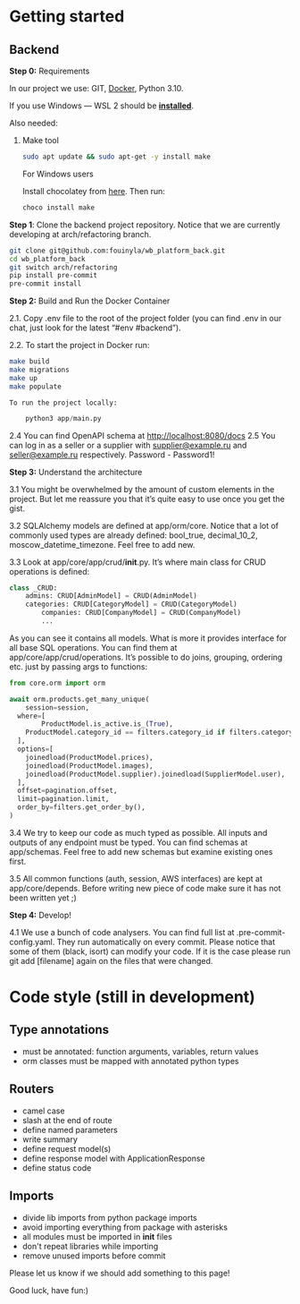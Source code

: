 # Getting started

## **Backend**

**Step 0:** Requirements

In our project we use: GIT, [Docker](https://docs.docker.com/desktop/windows/wsl/), Python 3.10.

If you use Windows — WSL 2 should be **[installed](https://learn.microsoft.com/en-us/windows/wsl/install)**.

Also needed:

1. Make tool

    ```bash
    sudo apt update && sudo apt-get -y install make
    ```

     For Windows users

     Install chocolatey from [here](https://chocolatey.org/install). Then run:

    ```bash
    choco install make
    ```


**Step 1**: Clone the backend project repository. Notice that we are currently developing at arch/refactoring branch.

```bash
git clone git@github.com:fouinyla/wb_platform_back.git
cd wb_platform_back
git switch arch/refactoring
pip install pre-commit
pre-commit install
```

**Step 2:** Build and Run the Docker Container

2.1. Copy .env file to the root of the project folder (you can find .env in our chat, just look for the latest “#env #backend”).

2.2. To start the project in Docker run:

```bash
make build
make migrations
make up
make populate
```

    To run the project locally:

```python
	python3 app/main.py
```

2.4 You can find OpenAPI schema at [http://localhost:8080/docs](http://localhost:8080/docs)
2.5 You can log in as a seller or a supplier with supplier@example.ru and seller@example.ru respectively. Password - Password1!

**Step 3:** Understand the architecture

3.1 You might be overwhelmed by the amount of custom elements in the project. But let me reassure you that it’s quite easy to use once you get the gist.

3.2 SQLAlchemy models are defined at app/orm/core. Notice that a lot of commonly used types are already defined: bool_true, decimal_10_2, moscow_datetime_timezone. Feel free to add new.

3.3  Look at app/core/app/crud/__init__.py. It’s where main class for CRUD operations is defined:

```python
class _CRUD:
    admins: CRUD[AdminModel] = CRUD(AdminModel)
    categories: CRUD[CategoryModel] = CRUD(CategoryModel)
		companies: CRUD[CompanyModel] = CRUD(CompanyModel)
		...
```

As you can see it contains all models. What is more it provides interface for all base SQL operations. You can find them at app/core/app/crud/operations. It’s possible to do joins, grouping, ordering etc. just by passing args to functions:

```python
from core.orm import orm

await orm.products.get_many_unique(
	session=session,
  where=[
		ProductModel.is_active.is_(True),
    ProductModel.category_id == filters.category_id if filters.category_id else None,
  ],
  options=[
    joinedload(ProductModel.prices),
    joinedload(ProductModel.images),
    joinedload(ProductModel.supplier).joinedload(SupplierModel.user),
  ],
  offset=pagination.offset,
  limit=pagination.limit,
  order_by=filters.get_order_by(),
)
```

3.4  We try to keep our code as much typed as possible. All inputs and outputs of any endpoint must be typed. You can find schemas at app/schemas. Feel free to add new schemas but examine existing ones first.

3.5 All common functions (auth, session, AWS interfaces) are kept at app/core/depends. Before writing new piece of code make sure it has not been written yet ;)

********************Step 4:******************** Develop!

4.1 We use a bunch of code analysers. You can find full list at .pre-commit-config.yaml. They run automatically on every commit. Please notice that some of them (black, isort) can modify your code. If it is the case please run git add [filename] again on the files that were changed.

 
# Code style (still in development)


## Type annotations

- must be annotated: function arguments, variables, return values
- orm classes must be mapped with annotated python types

## Routers

- camel case
- slash at the end of route
- define named parameters
- write summary
- define request model(s)
- define response model with ApplicationResponse
- define status code

## Imports

- divide lib imports from python package imports
- avoid importing everything from package with asterisks
- all modules must be imported in __init__ files
- don't repeat libraries while importing
- remove unused imports before commit



Please let us know if we should add something to this page!

Good luck, have fun:)
